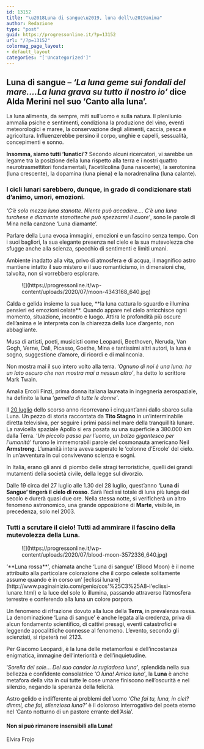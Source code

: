 ```yaml
---
id: 13152
title: "\u2018Luna di sangue\u2019, luna dell\u2019anima"
author: Redazione
type: "post"
guid: https://progressonline.it/?p=13152
url: "/?p=13152"
colormag_page_layout:
- default_layout
categories: "['Uncategorized']"
---
```


## Luna di sangue – *‘La luna geme sui fondali del mare….La luna grava su tutto il nostro io’* dice Alda Merini nel suo ‘Canto alla luna’.

La luna alimenta, da sempre, miti sull’uomo e sulla natura. Il plenilunio ammalia psiche e sentimenti, condiziona la produzione del vino, eventi meteorologici e maree, la conservazione degli alimenti, caccia, pesca e agricoltura. Influenzerebbe persino il corpo, unghie e capelli, sessualità, concepimenti e sonno.

**Insomma, siamo tutti ‘lunatici’?** Secondo alcuni ricercatori, vi sarebbe un legame tra la posizione della luna rispetto alla terra e i nostri quattro neurotrasmettitori fondamentali, l’acetilcolina (luna nascente), la serotonina (luna crescente), la dopamina (luna piena) e la noradrenalina (luna calante).

### I cicli lunari sarebbero, dunque, in grado di condizionare stati d’animo, umori, emozioni. 

*‘C’è solo mezza luna stanotte. Niente può accadere…. C’è una luna turchese e diamante stanotteche può spezzarmi il cuore’*, sono le parole di Mina nella canzone ‘Luna diamante’.

Parlare della Luna evoca immagini, emozioni e un fascino senza tempo. Con i suoi bagliori, la sua elegante presenza nel cielo e la sua mutevolezza che sfugge anche alla scienza, specchio di sentimenti e limiti umani.

Ambiente inadatto alla vita, privo di atmosfera e di acqua, il magnifico astro mantiene intatto il suo mistero e il suo romanticismo, in dimensioni che, talvolta, non si vorrebbero esplorare.

<div class="wp-block-image"><figure class="aligncenter size-large is-resized">![](https://progressonline.it/wp-content/uploads/2020/07/moon-4343168_640.jpg)</figure></div>Calda e gelida insieme la sua luce, **la luna cattura lo sguardo e illumina pensieri ed emozioni celate**. Quando appare nel cielo arricchisce ogni momento, situazione, incontro e luogo. Attira le profondità più oscure dell’anima e le interpreta con la chiarezza della luce d’argento, non abbagliante.

Musa di artisti, poeti, musicisti come Leopardi, Beethoven, Neruda, Van Gogh, Verne, Dalì, Picasso, Goethe, Mina e tantissimi altri autori, la luna è sogno, suggestione d’amore, di ricordi e di malinconia.

Non mostra mai il suo intero volto alla terra. ‘*Ognuno di noi è una luna: ha un lato oscuro che non mostra mai a nessun altro’*, ha detto lo scrittore Mark Twain.

Amalia Ercoli Finzi, prima donna italiana laureata in ingegneria aerospaziale, ha definito la luna ‘*gemella di tutte le donne’*.

Il [20 luglio](https://progressonline.it/verso-la-luna-e-oltre-lintervista-al-dott-lucio-angelo-antonelli/) dello scorso anno ricorrevano i cinquant’anni dallo sbarco sulla Luna. Un pezzo di storia raccontata da **Tito Stagno** in un’interminabile diretta televisiva, per seguire i primi passi nel mare della tranquillità lunare. La navicella spaziale Apollo si era posata su una superficie a 380.000 km dalla Terra. ‘*Un piccolo passo per l’uomo, un balzo gigantesco per l’umanità’* furono le immemorabili parole del cosmonauta americano Neil **Armstrong**. L’umanità intera aveva superato le ‘colonne d’Ercole’ del cielo. In un’avventura in cui convivevano scienza e sogni.

In Italia, erano gli anni di piombo delle stragi terroristiche, quelli dei grandi mutamenti della società civile, della legge sul divorzio.

Dalle 19 circa del 27 luglio alle 1.30 del 28 luglio, quest’anno **‘Luna di Sangue’ tingerà il cielo di rosso**. Sarà l’eclissi totale di luna più lunga del secolo e durerà quasi due ore. Nella stessa notte, si verificherà un altro fenomeno astronomico, una grande opposizione di **Marte**, visibile, in precedenza, solo nel 2003.

### Tutti a scrutare il cielo! Tutti ad ammirare il fascino della mutevolezza della Luna. 

<div class="wp-block-image"><figure class="aligncenter size-large is-resized">![](https://progressonline.it/wp-content/uploads/2020/07/blood-moon-3572336_640.jpg)</figure></div>‘**Luna rossa**’, chiamata anche ‘Luna di sangue’ (Blood Moon) è il nome attribuito alla particolare colorazione che il corpo celeste solitamente assume quando è in corso un’ [eclissi lunare](http://www.paginainizio.com/genio/cos'%25C3%25A8-l'eclissi-lunare.html) e la luce del sole lo illumina, passando attraverso l’atmosfera terrestre e conferendo alla luna un colore porpora.

Un fenomeno di rifrazione dovuto alla luce della **Terra**, in prevalenza rossa. La denominazione ‘Luna di sangue’ è anche legata alla credenza, priva di alcun fondamento scientifico, di cattivi presagi, eventi catastrofici e leggende apocalittiche connesse al fenomeno. L’evento, secondo gli scienziati, si ripeterà nel 2123.

Per Giacomo Leopardi, è la luna delle metamorfosi e dell’incostanza enigmatica, immagine dell’interiorità e dell’inquietudine.

‘*Sorella del sole… Del suo candor la rugiadosa luna’*, splendida nella sua bellezza e confidente consolatrice ‘*O luna! Amica luna’*, la **Luna** è anche metafora della vita in cui tutte le cose umane finiscono nell’oscurità e nel silenzio, negando la speranza della felicità.

Astro gelido e indifferente ai problemi dell’uomo *‘Che fai tu, luna, in ciel? dimmi, che fai, silenziosa luna?’* è il doloroso interrogativo del poeta eterno nel ‘Canto notturno di un pastore errante dell’Asia’.

#### Non si può rimanere insensibili alla Luna!

Elvira Frojo